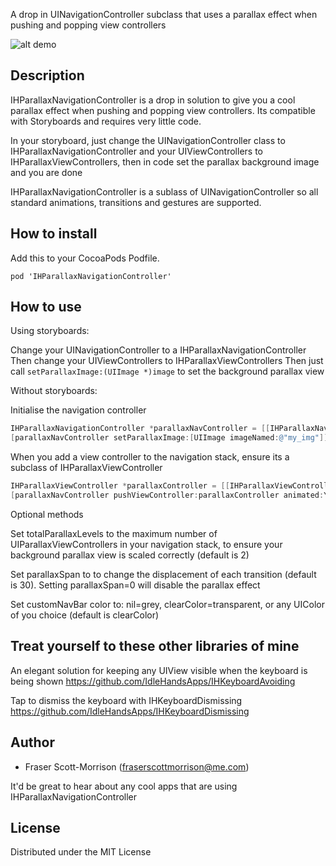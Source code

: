 A drop in UINavigationController subclass that uses a parallax effect when pushing and popping view controllers

![alt demo](https://github.com/IdleHandsApps/IHParallaxNavigationController/blob/gh-pages/IHParallaxNavigationControllerDemo.gif)

## Description

IHParallaxNavigationController is a drop in solution to give you a cool parallax effect when pushing and popping view controllers. Its compatible with Storyboards and requires very little code.

In your storyboard, just change the UINavigationController class to IHParallaxNavigationController and your UIViewControllers to IHParallaxViewControllers, then in code set the parallax background image and you are done

IHParallaxNavigationController is a sublass of UINavigationController so all standard animations, transitions and gestures are supported.

## How to install

Add this to your CocoaPods Podfile.
```
pod 'IHParallaxNavigationController'
```

## How to use

Using storyboards:

Change your UINavigationController to a IHParallaxNavigationController
Then change your UIViewControllers to IHParallaxViewControllers
Then just call ```setParallaxImage:(UIImage *)image``` to set the background parallax view

Without storyboards:

Initialise the navigation controller
```objective-c
IHParallaxNavigationController *parallaxNavController = [[IHParallaxNavigationController alloc] initWithRootViewController:rootController];
[parallaxNavController setParallaxImage:[UIImage imageNamed:@"my_img"]];
```

When you add a view controller to the navigation stack, ensure its a subclass of IHParallaxViewController
```objective-c
IHParallaxViewController *parallaxController = [[IHParallaxViewController alloc] init];
[parallaxNavController pushViewController:parallaxController animated:YES];
```

Optional methods    

Set totalParallaxLevels to the maximum number of UIParallaxViewControllers in your navigation stack, to ensure your background parallax view is scaled correctly (default is 2)

Set parallaxSpan to to change the displacement of each transition (default is 30). Setting parallaxSpan=0 will disable the parallax effect

Set customNavBar color to: nil=grey, clearColor=transparent, or any UIColor of you choice (default is clearColor)

## Treat yourself to these other libraries of mine

An elegant solution for keeping any UIView visible when the keyboard is being shown https://github.com/IdleHandsApps/IHKeyboardAvoiding

Tap to dismiss the keyboard with IHKeyboardDismissing https://github.com/IdleHandsApps/IHKeyboardDismissing

## Author

* Fraser Scott-Morrison (fraserscottmorrison@me.com)

It'd be great to hear about any cool apps that are using IHParallaxNavigationController

## License 

Distributed under the MIT License
